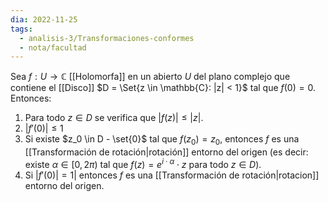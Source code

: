 ```yaml
---
dia: 2022-11-25
tags:
  - analisis-3/Transformaciones-conformes
  - nota/facultad
---
```

Sea $f: U \to \mathbb{C}$ [[Holomorfa]] en un abierto $U$ del plano complejo que contiene el [[Disco]] $D = \Set{z \in \mathbb{C}: |z| < 1}$ tal que $f(0) = 0$. Entonces:
1) Para todo $z \in D$ se verifica que $|f(z)| \le |z|$.
2) $|f'(0)| \le 1$
3) Si existe $z_0 \in D - \set{0}$ tal que $f(z_0) = z_0$, entonces $f$ es una [[Transformación de rotación|rotación]] entorno del origen (es decir: existe $\alpha \in [0, 2\pi)$ tal que $f(z) = e^{i\cdot \alpha} \cdot z$ para todo $z \in D$).
4) Si $|f'(0)| = 1|$  entonces $f$ es una [[Transformación de rotación|rotacion]] entorno del origen.